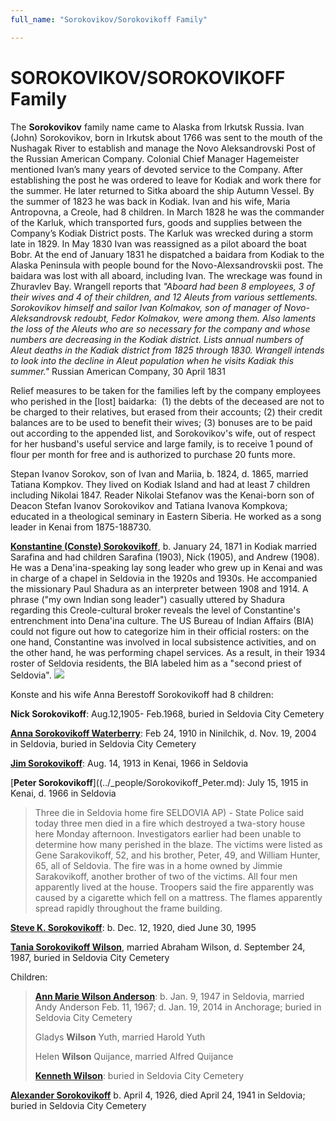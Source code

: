 ```yaml
---
full_name: "Sorokovikov/Sorokovikoff Family"

---
```

# SOROKOVIKOV/SOROKOVIKOFF Family

The **Sorokovikov** family name came to Alaska from Irkutsk Russia. Ivan
(John) Sorokovikov, born in Irkutsk about 1766 was sent to the mouth of
the Nushagak River to establish and manage the Novo Aleksandrovski Post
of the Russian American Company. Colonial Chief Manager Hagemeister
mentioned Ivan’s many years of devoted service to the Company. After
establishing the post he was ordered to leave for Kodiak and work there
for the summer. He later returned to Sitka aboard the ship Autumn
Vessel. By the summer of 1823 he was back in Kodiak. Ivan and his wife,
Maria Antropovna, a Creole, had 8 children. In March 1828 he was the
commander of the Karluk, which transported furs, goods and supplies
between the Company’s Kodiak District posts. The Karluk was wrecked
during a storm late in 1829. In May 1830 Ivan was reassigned as a pilot
aboard the boat Bobr. At the end of January 1831 he dispatched a baidara
from Kodiak to the Alaska Peninsula with people bound for the
Novo-Alexsandrovskii post. The baidara was lost with all aboard,
including Ivan. The wreckage was found in Zhuravlev Bay. Wrangell
reports that *"Aboard had been 8 employees, 3 of their wives and 4 of
their children, and 12 Aleuts from various settlements. Sorokovikov
himself and sailor Ivan Kolmakov, son of manager of Novo-Aleksandrovsk
redoubt, Fedor Kolmakov, were among them. Also laments the loss of the
Aleuts who are so necessary for the company and whose numbers are
decreasing in the Kodiak district. Lists annual numbers of Aleut deaths
in the Kadiak district from 1825 through 1830. Wrangell intends to look
into the decline in Aleut population when he visits Kadiak this
summer."* Russian American Company, 30 April 1831

Relief measures to be taken for the families left by the company
employees who perished in the \[lost\] baidarka:  (1) the debts of the
deceased are not to be charged to their relatives, but erased from their
accounts; (2) their credit balances are to be used to benefit their
wives; (3) bonuses are to be paid out according to the appended list,
and Sorokovikov's wife, out of respect for her husband's useful service
and large family, is to receive 1 pound of flour per month for free and
is authorized to purchase 20 funts more. 

Stepan Ivanov Sorokov, son of Ivan and Mariia, b. 1824, d. 1865, married
Tatiana Kompkov. They lived on Kodiak Island and had at least 7 children
including Nikolai 1847. Reader Nikolai Stefanov was the Kenai-born son
of Deacon Stefan Ivanov Sorokovikov and Tatiana Ivanova Kompkova;
educated in a theological seminary in Eastern Siberia. He worked as a
song leader in Kenai from
1875-188730.

[**Konstantine (Conste) Sorokovikoff**](../_people/Sorokovikoff_Konstantine.md), b. January 24, 1871 in Kodiak
married Sarafina and had children Sarafina (1903), Nick (1905), and
Andrew (1908). He was a Dena'ina-speaking lay song leader who grew up in
Kenai and was in charge of a chapel in Seldovia in the 1920s and 1930s.
He accompanied the missionary Paul Shadura as an interpreter between
1908 and 1914. A phrase ("my own Indian song leader") casually uttered
by Shadura regarding this Creole-cultural broker reveals the level of
Constantine's entrenchment into Dena'ina culture. The US Bureau of
Indian Affairs (BIA) could not figure out how to categorize him in their
official rosters: on the one hand, Constantine was involved in local
subsistence activities, and on the other hand, he was performing chapel
services. As a result, in their 1934 roster of Seldovia residents, the
BIA labeled him as a "second priest of Seldovia". ![](../assets/images/SOROKOVIKOV/media/image1.jpeg)

Konste and his wife Anna Berestoff Sorokovikoff had 8 children:

**Nick Sorokovikoff**: Aug.12,1905- Feb.1968, buried in Seldovia City
Cemetery

[**Anna Sorokovikoff Waterberry**](../_people/Waterbury_Anna_Sorokovikoff.md): Feb 24, 1910 in Ninilchik, d. Nov. 19,
2004 in Seldovia, buried in Seldovia City Cemetery

[**Jim Sorokovikoff**](../_people/Sorokovikoff_Jim.md): Aug. 14, 1913 in Kenai, 1966 in Seldovia

[**Peter Sorokovikoff**]((../_people/Sorokovikoff_Peter.md): July 15, 1915 in Kenai, d. 1966 in Seldovia

> Three die in Seldovia home fire SELDOVIA AP) - State Police said today
> three men died in a fire which destroyed a twa-story house here Monday
> afternoon. Investigators earlier had been unable to determine how many
> perished in the blaze. The victims were listed as Gene Sarakovikoff,
> 52, and his brother, Peter, 49, and William Hunter, 65, all of
> Seldovia. The fire was in a home owned by Jimmie Sarakovikoff, another
> brother of two of the victims. All four men apparently lived at the
> house. Troopers said the fire apparently was caused by a cigarette
> which fell on a mattress. The flames apparently spread rapidly
> throughout the frame building.

[**Steve K. Sorokovikoff**](../_people/Sorokovikoff_Steve_Constantine.md): b. Dec. 12, 1920, died June 30, 1995

[**Tania Sorokovikoff Wilson**](../_people/Wilson_Tania_Sorokovikoff.md), married Abraham Wilson, d. September 24,
1987, buried in Seldovia City Cemetery

Children:

> [**Ann Marie Wilson Anderson**](_people/Anderson_Ann_Marie_Wilson.md): b. Jan. 9, 1947 in Seldovia, married
> Andy Anderson Feb. 11, 1967; d. Jan. 19, 2014 in Anchorage; buried in
> Seldovia City Cemetery
> 
> Gladys **Wilson** Yuth, married Harold Yuth
> 
> Helen **Wilson** Quijance, married Alfred Quijance
> 
> [**Kenneth Wilson**](_people/Wilson_Kenneth.md): buried in Seldovia City Cemetery

[**Alexander Sorokovikoff**](_people/Sookovikoff_Alexander.md) b. April 4, 1926, died April 24, 1941 in
Seldovia; buried in Seldovia City Cemetery
